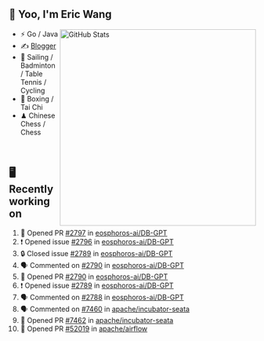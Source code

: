 ## 👋 Yoo, I'm Eric Wang

<img align="right" src="https://github-readme-stats.vercel.app/api?username=WangzJi&show_icons=true&theme=tokyonight&hide_border=true" alt="GitHub Stats" width="400" />


- ⚡ Go / Java
- ✍️ [Blogger](https://niceu.wang)
- 🏃 Sailing / Badminton / Table Tennis / Cycling
- 🥋 Boxing / Tai Chi
- ♟ Chinese Chess / Chess

<br/>

## 🖥️ Recently working on
<!--START_SECTION:activity-->
1. 💪 Opened PR [#2797](https://github.com/eosphoros-ai/DB-GPT/pull/2797) in [eosphoros-ai/DB-GPT](https://github.com/eosphoros-ai/DB-GPT)
2. ❗ Opened issue [#2796](https://github.com/eosphoros-ai/DB-GPT/issues/2796) in [eosphoros-ai/DB-GPT](https://github.com/eosphoros-ai/DB-GPT)
3. 🔒 Closed issue [#2789](https://github.com/eosphoros-ai/DB-GPT/issues/2789) in [eosphoros-ai/DB-GPT](https://github.com/eosphoros-ai/DB-GPT)
4. 🗣 Commented on [#2790](https://github.com/eosphoros-ai/DB-GPT/pull/2790#issuecomment-2999191633) in [eosphoros-ai/DB-GPT](https://github.com/eosphoros-ai/DB-GPT)
5. 💪 Opened PR [#2790](https://github.com/eosphoros-ai/DB-GPT/pull/2790) in [eosphoros-ai/DB-GPT](https://github.com/eosphoros-ai/DB-GPT)
6. ❗ Opened issue [#2789](https://github.com/eosphoros-ai/DB-GPT/issues/2789) in [eosphoros-ai/DB-GPT](https://github.com/eosphoros-ai/DB-GPT)
7. 🗣 Commented on [#2788](https://github.com/eosphoros-ai/DB-GPT/issues/2788#issuecomment-2998533627) in [eosphoros-ai/DB-GPT](https://github.com/eosphoros-ai/DB-GPT)
8. 🗣 Commented on [#7460](https://github.com/apache/incubator-seata/pull/7460#issuecomment-2997171458) in [apache/incubator-seata](https://github.com/apache/incubator-seata)
9. 💪 Opened PR [#7462](https://github.com/apache/incubator-seata/pull/7462) in [apache/incubator-seata](https://github.com/apache/incubator-seata)
10. 💪 Opened PR [#52019](https://github.com/apache/airflow/pull/52019) in [apache/airflow](https://github.com/apache/airflow)
<!--END_SECTION:activity-->

